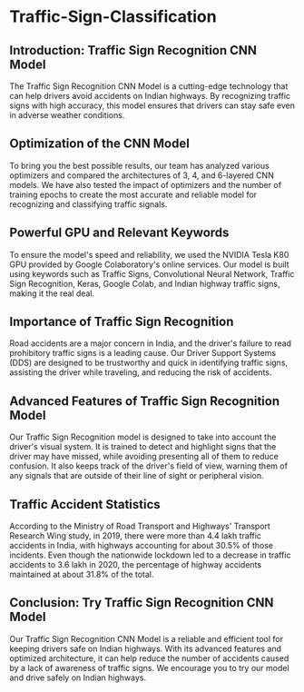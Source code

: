 # Traffic-Sign-Classification

## Introduction: Traffic Sign Recognition CNN Model

The Traffic Sign Recognition CNN Model is a cutting-edge technology that can help drivers avoid accidents on Indian highways. By recognizing traffic signs with high accuracy, this model ensures that drivers can stay safe even in adverse weather conditions.

## Optimization of the CNN Model

To bring you the best possible results, our team has analyzed various optimizers and compared the architectures of 3, 4, and 6-layered CNN models. We have also tested the impact of optimizers and the number of training epochs to create the most accurate and reliable model for recognizing and classifying traffic signals.

## Powerful GPU and Relevant Keywords

To ensure the model's speed and reliability, we used the NVIDIA Tesla K80 GPU provided by Google Colaboratory's online services. Our model is built using keywords such as Traffic Signs, Convolutional Neural Network, Traffic Sign Recognition, Keras, Google Colab, and Indian highway traffic signs, making it the real deal.

## Importance of Traffic Sign Recognition

Road accidents are a major concern in India, and the driver's failure to read prohibitory traffic signs is a leading cause. Our Driver Support Systems (DDS) are designed to be trustworthy and quick in identifying traffic signs, assisting the driver while traveling, and reducing the risk of accidents.

## Advanced Features of Traffic Sign Recognition Model

Our Traffic Sign Recognition model is designed to take into account the driver's visual system. It is trained to detect and highlight signs that the driver may have missed, while avoiding presenting all of them to reduce confusion. It also keeps track of the driver's field of view, warning them of any signals that are outside of their line of sight or peripheral vision.

## Traffic Accident Statistics

According to the Ministry of Road Transport and Highways' Transport Research Wing study, in 2019, there were more than 4.4 lakh traffic accidents in India, with highways accounting for about 30.5% of those incidents. Even though the nationwide lockdown led to a decrease in traffic accidents to 3.6 lakh in 2020, the percentage of highway accidents maintained at about 31.8% of the total.

## Conclusion: Try Traffic Sign Recognition CNN Model

Our Traffic Sign Recognition CNN Model is a reliable and efficient tool for keeping drivers safe on Indian highways. With its advanced features and optimized architecture, it can help reduce the number of accidents caused by a lack of awareness of traffic signs. We encourage you to try our model and drive safely on Indian highways.
